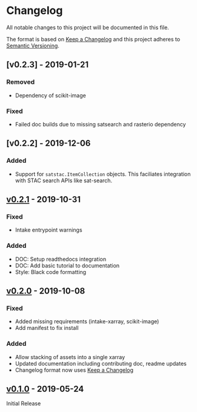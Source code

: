 # Changelog

All notable changes to this project will be documented in this file.

The format is based on [Keep a Changelog](http://keepachangelog.com/en/1.0.0/)
and this project adheres to [Semantic Versioning](http://semver.org/spec/v2.0.0.html).

## [v0.2.3] - 2019-01-21

### Removed

- Dependency of scikit-image

### Fixed

- Failed doc builds due to missing satsearch and rasterio dependency

## [v0.2.2] - 2019-12-06

### Added

- Support for `satstac.ItemCollection` objects. This faciliates integration with STAC search APIs like sat-search.

## [v0.2.1] - 2019-10-31

### Fixed

- Intake entrypoint warnings

### Added

- DOC: Setup readthedocs integration
- DOC: Add basic tutorial to documentation
- Style: Black code formatting

## [v0.2.0] - 2019-10-08

### Fixed

- Added missing requirements (intake-xarray, scikit-image)
- Add manifest to fix install

### Added

- Allow stacking of assets into a single xarray
- Updated documentation including contributing doc, readme updates
- Changelog format now uses [Keep a Changelog](http://keepachangelog.com/en/1.0.0/)

## [v0.1.0] - 2019-05-24

Initial Release

[v0.2.1]: https://github.com/pangeo-data/intake-stac/compare/0.1.0...v0.2.1
[v0.2.0]: https://github.com/pangeo-data/intake-stac/compare/0.1.0...v0.2.0
[v0.1.0]: https://github.com/pangeo-data/intake-stac/tree/0.1.0
